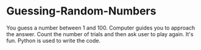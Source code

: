 # Guessing-Random-Numbers
You guess a number between 1 and 100. Computer guides you to approach the answer. Count the number of trials and then ask user to play again. It's fun. Python is used to write the code.
